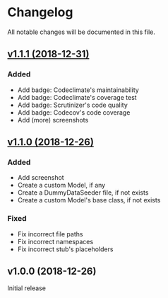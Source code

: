 # Changelog

All notable changes will be documented in this file.

## [v1.1.1 (2018-12-31)](https://github.com/bukankalengkaleng/laravel-entity/compare/v1.1.0...v1.1.1)

### Added

- Add badge: Codeclimate's maintainability
- Add badge: Codeclimate's coverage test
- Add badge: Scrutinizer's code quality
- Add badge: Codecov's code coverage
- Add (more) screenshots

## [v1.1.0 (2018-12-26)](https://github.com/bukankalengkaleng/laravel-entity/compare/v1.0.0...v1.1.0)

### Added

- Add screenshot
- Create a custom Model, if any
- Create a DummyDataSeeder file, if not exists
- Create a custom Model's base class, if not exists

### Fixed

- Fix incorrect file paths
- Fix incorrect namespaces
- Fix incorrect stub's placeholders

## v1.0.0 (2018-12-26)

Initial release
